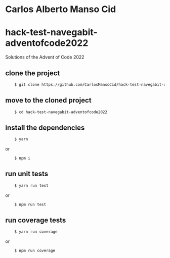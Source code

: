# Carlos Alberto Manso Cid
# hack-test-navegabit-adventofcode2022 
Solutions of the Advent of Code 2022

## clone the project
```Bash
    $ git clone https://github.com/CarlosMansoCid/hack-test-navegabit-adventofcode2022.git
```
## move to the cloned project
```Bash
    $ cd hack-test-navegabit-adventofcode2022
```
## install the dependencies
```Bash
    $ yarn 
```
or
```Bash
    $ npm i 
```
## run unit tests
```Bash
    $ yarn run test
```
or
```Bash
    $ npm run test
```
## run coverage tests
```Bash
    $ yarn run coverage
```
or
```Bash
    $ npm run coverage
```